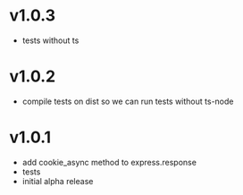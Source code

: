 # v1.0.3
* tests without ts

# v1.0.2
* compile tests on dist so we can run tests without ts-node

# v1.0.1
* add cookie_async method to express.response
* tests  
* initial alpha release  
